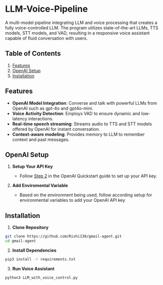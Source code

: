 # LLM-Voice-Pipeline
A multi-model pipeline integrating LLM and voice processing that creates a fully voice-controlled LLM. The program utilizes state-of-the-art LLMs, TTS models, STT models, and VAD, resulting in a responsive voice assistant capable of fluid conversation with users. 

## Table of Contents
1. [Features](#features)
2. [OpenAI Setup](#openai-setup)
3. [Installation](#installation)

## Features
  - **OpenAI Model Integration**: Converse and talk with powerful LLMs from OpenAI such as gpt-4o and gpt4o-mini.
  - **Voice Activity Detection**: Employs VAD to ensure dynamic and low-latency interactions.
  - **Real-time speech streaming**: Streams audio to TTS and STT models offered by OpenAI for instant conversation.
  - **Context-aware modeling**: Provides memory to LLM to remember context and past messages.

## OpenAI Setup
1. **Setup Your API Key**
   - Follow [Step 2](https://platform.openai.com/docs/quickstart?context=python) in the OpenAI Quickstart guide to set up your API key.

3. **Add Enviromental Variable**
   - Based on the environment being used, follow according setup for environmental variables to add your OpenAI API key
    
## Installation
1. **Clone Repository**
```sh
git clone https://github.com/Rishi138/gmail-agent.git
cd gmail-agent
```

2. **Install Dependencies**
```sh
pip3 install -r requirements.txt
```

3. **Run Voice Assistant**
```sh
python3 LLM_with_voice_control.py
```
